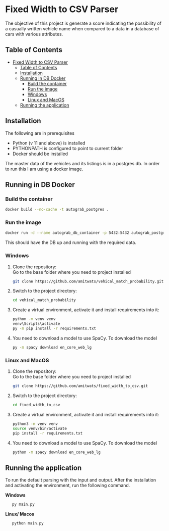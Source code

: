 # Fixed Width to CSV Parser

The objective of this project is generate a score indicating the possibility of a casually written vehicle name when compared to a data in a database of cars with various attributes.

## Table of Contents

- [Fixed Width to CSV Parser](#fixed-width-to-csv-parser)
  - [Table of Contents](#table-of-contents)
  - [Installation](#installation)
  - [Running in DB Docker](#running-in-db-docker)
    - [Build the container](#build-the-container)
    - [Run the image](#run-the-image)
    - [Windows](#windows)
    - [Linux and MacOS](#linux-and-macos)
  - [Running the application](#running-the-application)

## Installation

The following are in prerequisites
* Python (v 11 and above) is installed
* PYTHONPATH is configured to point to current folder
* Docker should be installed

The master data of the vehicles and its listings is in a postgres db. In order to run this I am using a docker image.

## Running in DB Docker

### Build the container

```bash
docker build --no-cache -t autograb_postgres .
```
  
### Run the image

```bash
docker run -d --name autograb_db_container -p 5432:5432 autograb_postgres
```
This should have the DB up and running with the required data.

### Windows
1. Clone the repository:<br>
   Go to the base folder where you need to project installed
   ```bash
   git clone https://github.com/amitwats/vehical_match_probability.git
   ```
2. Switch to the project directory:
   ```bash
   cd vehical_match_probability
   ```
3. Create a virtual environment, activate it and install requirements into it:
   ```bash
   python -m venv venv
   venv\Scripts\activate
   py -m pip install -r requirements.txt
   ```
4. You need to download a model to use SpaCy. To download the model
   ```bash
   py -m spacy download en_core_web_lg
   ```
   
### Linux and MacOS
1. Clone the repository:<br>
   Go to the base folder where you need to project installed
   ```bash
   git clone https://github.com/amitwats/fixed_width_to_csv.git
2. Switch to the project directory:
   ```bash
   cd fixed_width_to_csv
   ```
3. Create a virtual environment, activate it and install requirements into it:
   ```bash
   python3 -m venv venv
   source venv/bin/activate
   pip install -r requirements.txt
   ```
4. You need to download a model to use SpaCy. To download the model
   ```bash
   python -m spacy download en_core_web_lg
   ```
   

## Running the application
To run the default parsing with the input and output. After the installation and activating the environment, run the following command.

**Windows**
```bash
   py main.py
```
**Linux/ Macos**
```bash
   python main.py
```

